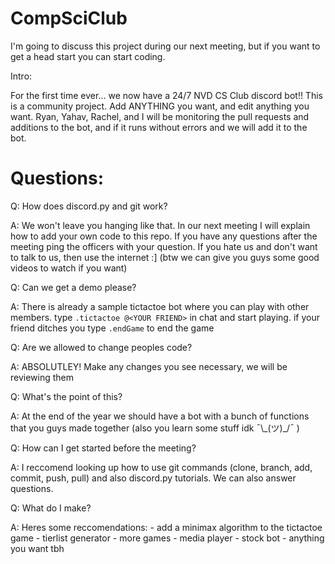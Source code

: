 # CompSciClub

I'm going to discuss this project during our next meeting, but if you want to get a head start you can start coding.

Intro:

For the first time ever... we now have a 24/7 NVD CS Club discord bot!! This is a community project. Add ANYTHING you want, and edit anything you want. Ryan, Yahav, Rachel, and I will be monitoring the pull requests and additions to the bot, and if it runs without errors and we will add it to the bot.

# Questions:

Q: How does discord.py and git work?

A: We won't leave you hanging like that. In our next meeting I will explain how to add your own code to this repo. If you have any questions after the meeting ping the officers with your question. If you hate us and don't want to talk to us, then use the internet :] (btw we can give you guys some good videos to watch if you want)


Q: Can we get a demo please?

A: There is already a sample tictactoe bot where you can play with other members. type ``.tictactoe @<YOUR FRIEND>`` in chat and start playing. if your friend ditches you type ``.endGame`` to end the game


Q: Are we allowed to change peoples code?

A: ABSOLUTLEY! Make any changes you see necessary, we will be reviewing them


Q: What's the point of this?

A: At the end of the year we should have a bot with a bunch of functions that you guys made together (also you learn some stuff idk ¯\\\_(ツ)\_/¯ )


Q: How can I get started before the meeting?

A: I reccomend looking up how to use git commands (clone, branch, add, commit, push, pull) and also discord.py tutorials. We can also answer questions.


Q: What do I make?

A: Heres some reccomendations:
    - add a minimax algorithm to the tictactoe game
    - tierlist generator
    - more games
    - media player
    - stock bot
    - anything you want tbh
